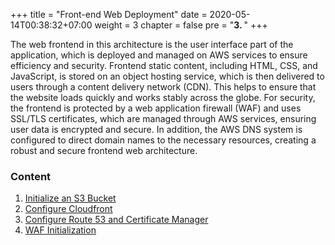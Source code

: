 +++
title = "Front-end Web Deployment"
date = 2020-05-14T00:38:32+07:00
weight = 3
chapter = false
pre = "<b>3. </b>"
+++

The web frontend in this architecture is the user interface part of the application, which is deployed and managed on AWS services to ensure efficiency and security. Frontend static content, including HTML, CSS, and JavaScript, is stored on an object hosting service, which is then delivered to users through a content delivery network (CDN). This helps to ensure that the website loads quickly and works stably across the globe. For security, the frontend is protected by a web application firewall (WAF) and uses SSL/TLS certificates, which are managed through AWS services, ensuring user data is encrypted and secure. In addition, the AWS DNS system is configured to direct domain names to the necessary resources, creating a robust and secure frontend web architecture.

### Content

1. [Initialize an S3 Bucket](3-deployment-frontend/1-S3-Bucket)
2. [Configure Cloudfront](3-deployment-frontend/2-Cloudfront)
3. [Configure Route 53 and Certificate Manager](3-deployment-frontend/3-Route53-ACM)
4. [WAF Initialization](3-deployment-frontend/4-WAF)
